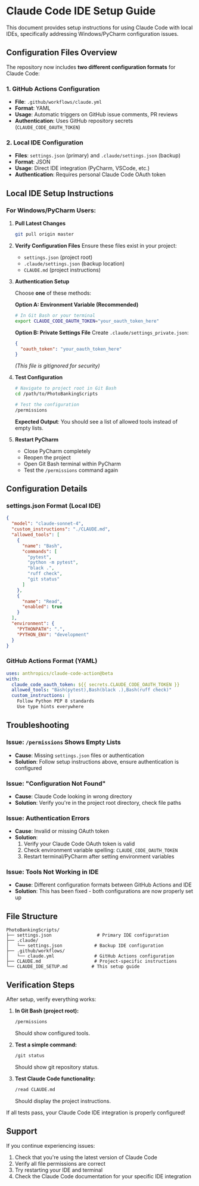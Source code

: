 # Claude Code IDE Setup Guide

This document provides setup instructions for using Claude Code with local IDEs, specifically addressing Windows/PyCharm configuration issues.

## Configuration Files Overview

The repository now includes **two different configuration formats** for Claude Code:

### 1. GitHub Actions Configuration
- **File**: `.github/workflows/claude.yml`
- **Format**: YAML
- **Usage**: Automatic triggers on GitHub issue comments, PR reviews
- **Authentication**: Uses GitHub repository secrets (`CLAUDE_CODE_OAUTH_TOKEN`)

### 2. Local IDE Configuration  
- **Files**: `settings.json` (primary) and `.claude/settings.json` (backup)
- **Format**: JSON
- **Usage**: Direct IDE integration (PyCharm, VSCode, etc.)
- **Authentication**: Requires personal Claude Code OAuth token

## Local IDE Setup Instructions

### For Windows/PyCharm Users:

1. **Pull Latest Changes**
   ```bash
   git pull origin master
   ```

2. **Verify Configuration Files**
   Ensure these files exist in your project:
   - `settings.json` (project root)
   - `.claude/settings.json` (backup location)
   - `CLAUDE.md` (project instructions)

3. **Authentication Setup**
   
   Choose **one** of these methods:

   **Option A: Environment Variable (Recommended)**
   ```bash
   # In Git Bash or your terminal
   export CLAUDE_CODE_OAUTH_TOKEN="your_oauth_token_here"
   ```
   
   **Option B: Private Settings File**
   Create `.claude/settings_private.json`:
   ```json
   {
     "oauth_token": "your_oauth_token_here"
   }
   ```
   *(This file is gitignored for security)*

4. **Test Configuration**
   ```bash
   # Navigate to project root in Git Bash
   cd /path/to/PhotoBankingScripts
   
   # Test the configuration
   /permissions
   ```
   
   **Expected Output**: You should see a list of allowed tools instead of empty lists.

5. **Restart PyCharm**
   - Close PyCharm completely
   - Reopen the project
   - Open Git Bash terminal within PyCharm
   - Test the `/permissions` command again

## Configuration Details

### settings.json Format (Local IDE)
```json
{
  "model": "claude-sonnet-4",
  "custom_instructions": "./CLAUDE.md",
  "allowed_tools": [
    {
      "name": "Bash",
      "commands": [
        "pytest",
        "python -m pytest",
        "black .",
        "ruff check",
        "git status"
      ]
    },
    {
      "name": "Read",
      "enabled": true
    }
  ],
  "environment": {
    "PYTHONPATH": ".",
    "PYTHON_ENV": "development"
  }
}
```

### GitHub Actions Format (YAML)
```yaml
uses: anthropics/claude-code-action@beta
with:
  claude_code_oauth_token: ${{ secrets.CLAUDE_CODE_OAUTH_TOKEN }}
  allowed_tools: "Bash(pytest),Bash(black .),Bash(ruff check)"
  custom_instructions: |
    Follow Python PEP 8 standards
    Use type hints everywhere
```

## Troubleshooting

### Issue: `/permissions` Shows Empty Lists
- **Cause**: Missing `settings.json` files or authentication
- **Solution**: Follow setup instructions above, ensure authentication is configured

### Issue: "Configuration Not Found"
- **Cause**: Claude Code looking in wrong directory
- **Solution**: Verify you're in the project root directory, check file paths

### Issue: Authentication Errors
- **Cause**: Invalid or missing OAuth token
- **Solution**: 
  1. Verify your Claude Code OAuth token is valid
  2. Check environment variable spelling: `CLAUDE_CODE_OAUTH_TOKEN`
  3. Restart terminal/PyCharm after setting environment variables

### Issue: Tools Not Working in IDE
- **Cause**: Different configuration formats between GitHub Actions and IDE
- **Solution**: This has been fixed - both configurations are now properly set up

## File Structure
```
PhotoBankingScripts/
├── settings.json                 # Primary IDE configuration
├── .claude/
│   └── settings.json            # Backup IDE configuration
├── .github/workflows/
│   └── claude.yml               # GitHub Actions configuration
├── CLAUDE.md                    # Project-specific instructions
└── CLAUDE_IDE_SETUP.md         # This setup guide
```

## Verification Steps

After setup, verify everything works:

1. **In Git Bash (project root):**
   ```bash
   /permissions
   ```
   Should show configured tools.

2. **Test a simple command:**
   ```bash
   /git status
   ```
   Should show git repository status.

3. **Test Claude Code functionality:**
   ```bash
   /read CLAUDE.md
   ```
   Should display the project instructions.

If all tests pass, your Claude Code IDE integration is properly configured!

## Support

If you continue experiencing issues:
1. Check that you're using the latest version of Claude Code
2. Verify all file permissions are correct
3. Try restarting your IDE and terminal
4. Check the Claude Code documentation for your specific IDE integration